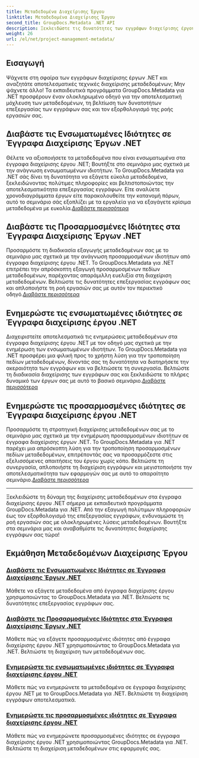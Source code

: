 ```yaml
---
title: Μεταδεδομένα Διαχείρισης Έργου
linktitle: Μεταδεδομένα Διαχείρισης Έργου
second_title: GroupDocs.Metadata .NET API
description: Ξεκλειδώστε τις δυνατότητες των εγγράφων διαχείρισης έργου .NET με το GroupDocs.Metadata for .NET tutorials. Εξαγωγή, ενημέρωση και διαχείριση μεταδεδομένων χωρίς κόπο.
weight: 26
url: /el/net/project-management-metadata/
---
```


## Εισαγωγή

Ψάχνετε στη σφαίρα των εγγράφων διαχείρισης έργων .NET και αναζητάτε αποτελεσματικές τεχνικές διαχείρισης μεταδεδομένων; Μην ψάχνετε άλλο! Τα εκπαιδευτικά προγράμματα GroupDocs.Metadata για .NET προσφέρουν έναν ολοκληρωμένο οδηγό για την αποτελεσματική μόχλευση των μεταδεδομένων, τη βελτίωση των δυνατοτήτων επεξεργασίας των εγγράφων σας και τον εξορθολογισμό της ροής εργασιών σας.

## Διαβάστε τις Ενσωματωμένες Ιδιότητες σε Έγγραφα Διαχείρισης Έργων .NET

 Θέλετε να αξιοποιήσετε τα μεταδεδομένα που είναι ενσωματωμένα στα έγγραφα διαχείρισης έργου .NET; Βουτήξτε στο σεμινάριο μας σχετικά με την ανάγνωση ενσωματωμένων ιδιοτήτων. Το GroupDocs.Metadata για .NET σάς δίνει τη δυνατότητα να εξάγετε εύκολα μεταδεδομένα, ξεκλειδώνοντας πολύτιμες πληροφορίες και βελτιστοποιώντας την αποτελεσματικότητα επεξεργασίας εγγράφων. Είτε αναλύετε χρονοδιαγράμματα έργων είτε παρακολουθείτε την κατανομή πόρων, αυτό το σεμινάριο σάς εξοπλίζει με τα εργαλεία για να εξαγάγετε κρίσιμα μεταδεδομένα με ευκολία.[Διαβάστε περισσότερα](./read-built-in-properties-project-management-documents/)

## Διαβάστε τις Προσαρμοσμένες Ιδιότητες στα Έγγραφα Διαχείρισης Έργων .NET

 Προσαρμόστε τη διαδικασία εξαγωγής μεταδεδομένων σας με το σεμινάριο μας σχετικά με την ανάγνωση προσαρμοσμένων ιδιοτήτων από έγγραφα διαχείρισης έργου .NET. Το GroupDocs.Metadata για .NET επιτρέπει την απρόσκοπτη εξαγωγή προσαρμοσμένων πεδίων μεταδεδομένων, παρέχοντας απαράμιλλη ευελιξία στη διαχείριση μεταδεδομένων. Βελτιώστε τις δυνατότητες επεξεργασίας εγγράφων σας και απλοποιήστε τη ροή εργασιών σας με αυτόν τον περιεκτικό οδηγό.[Διαβάστε περισσότερα](./read-custom-properties-project-management-documents/)

## Ενημερώστε τις ενσωματωμένες ιδιότητες σε Έγγραφα διαχείρισης έργου .NET

 Διαχειριστείτε αποτελεσματικά τις ενημερώσεις μεταδεδομένων στα έγγραφα διαχείρισης έργου .NET με τον οδηγό μας σχετικά με την ενημέρωση των ενσωματωμένων ιδιοτήτων. Το GroupDocs.Metadata για .NET προσφέρει μια φιλική προς το χρήστη λύση για την τροποποίηση πεδίων μεταδεδομένων, δίνοντάς σας τη δυνατότητα να διατηρήσετε την ακεραιότητα των εγγράφων και να βελτιώσετε τη συνεργασία. Βελτιώστε τη διαδικασία διαχείρισης των εγγράφων σας και ξεκλειδώστε το πλήρες δυναμικό των έργων σας με αυτό το βασικό σεμινάριο.[Διαβάστε περισσότερα](./update-built-in-properties-project-management-documents/)

## Ενημερώστε τις προσαρμοσμένες ιδιότητες σε Έγγραφα διαχείρισης έργου .NET

Προσαρμόστε τη στρατηγική διαχείρισης μεταδεδομένων σας με το σεμινάριο μας σχετικά με την ενημέρωση προσαρμοσμένων ιδιοτήτων σε έγγραφα διαχείρισης έργων .NET. Το GroupDocs.Metadata για .NET παρέχει μια απρόσκοπτη λύση για την τροποποίηση προσαρμοσμένων πεδίων μεταδεδομένων, επιτρέποντάς σας να προσαρμόζεστε στις εξελισσόμενες απαιτήσεις του έργου χωρίς κόπο. Βελτιώστε τη συνεργασία, απλοποιήστε τη διαχείριση εγγράφων και μεγιστοποιήστε την αποτελεσματικότητα των εφαρμογών σας με αυτό το απαραίτητο σεμινάριο.[Διαβάστε περισσότερα](./update-custom-properties-project-management-documents/)

----

Ξεκλειδώστε τη δύναμη της διαχείρισης μεταδεδομένων στα έγγραφα διαχείρισης έργου .NET σήμερα με εκπαιδευτικά προγράμματα GroupDocs.Metadata για .NET. Από την εξαγωγή πολύτιμων πληροφοριών έως τον εξορθολογισμό της επεξεργασίας εγγράφων, ενδυναμώστε τη ροή εργασιών σας με ολοκληρωμένες λύσεις μεταδεδομένων. Βουτήξτε στα σεμινάρια μας και αναβαθμίστε τις δυνατότητες διαχείρισης εγγράφων σας τώρα!
## Εκμάθηση Μεταδεδομένων Διαχείρισης Έργου
### [Διαβάστε τις Ενσωματωμένες Ιδιότητες σε Έγγραφα Διαχείρισης Έργων .NET](./read-built-in-properties-project-management-documents/)
Μάθετε να εξάγετε μεταδεδομένα από έγγραφα διαχείρισης έργου χρησιμοποιώντας το GroupDocs.Metadata για .NET. Βελτιώστε τις δυνατότητες επεξεργασίας εγγράφων σας.
### [Διαβάστε τις Προσαρμοσμένες Ιδιότητες στα Έγγραφα Διαχείρισης Έργων .NET](./read-custom-properties-project-management-documents/)
Μάθετε πώς να εξάγετε προσαρμοσμένες ιδιότητες από έγγραφα διαχείρισης έργου .NET χρησιμοποιώντας το GroupDocs.Metadata για .NET. Βελτιώστε τη διαχείριση των μεταδεδομένων σας.
### [Ενημερώστε τις ενσωματωμένες ιδιότητες σε Έγγραφα διαχείρισης έργου .NET](./update-built-in-properties-project-management-documents/)
Μάθετε πώς να ενημερώνετε τα μεταδεδομένα σε έγγραφα διαχείρισης έργου .NET με το GroupDocs.Metadata για .NET. Βελτιώστε τη διαχείριση εγγράφων αποτελεσματικά.
### [Ενημερώστε τις προσαρμοσμένες ιδιότητες σε Έγγραφα διαχείρισης έργου .NET](./update-custom-properties-project-management-documents/)
Μάθετε πώς να ενημερώνετε προσαρμοσμένες ιδιότητες σε έγγραφα διαχείρισης έργου .NET χρησιμοποιώντας GroupDocs.Metadata για .NET. Βελτιώστε τη διαχείριση μεταδεδομένων στις εφαρμογές σας.